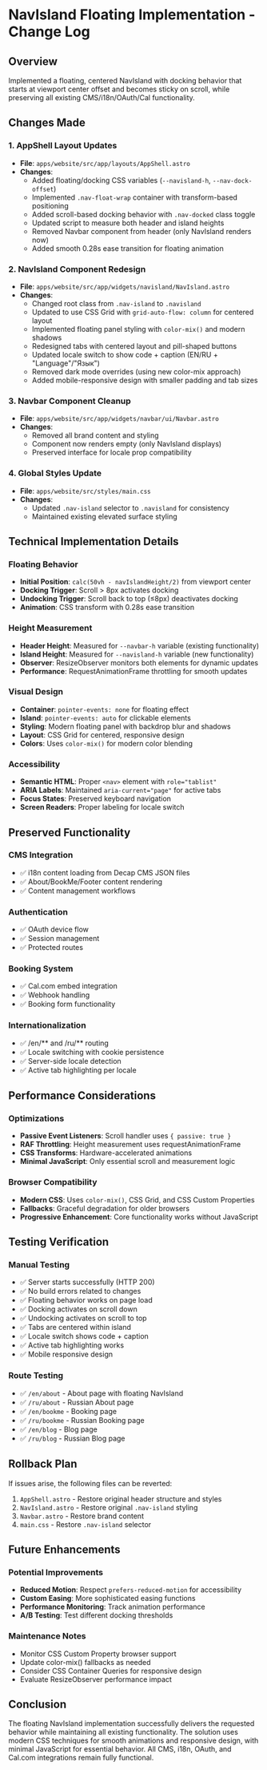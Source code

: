 # NavIsland Floating Implementation - Change Log

## Overview
Implemented a floating, centered NavIsland with docking behavior that starts at viewport center offset and becomes sticky on scroll, while preserving all existing CMS/i18n/OAuth/Cal functionality.

## Changes Made

### 1. AppShell Layout Updates
- **File**: `apps/website/src/app/layouts/AppShell.astro`
- **Changes**:
  - Added floating/docking CSS variables (`--navisland-h`, `--nav-dock-offset`)
  - Implemented `.nav-float-wrap` container with transform-based positioning
  - Added scroll-based docking behavior with `.nav-docked` class toggle
  - Updated script to measure both header and island heights
  - Removed Navbar component from header (only NavIsland renders now)
  - Added smooth 0.28s ease transition for floating animation

### 2. NavIsland Component Redesign
- **File**: `apps/website/src/app/widgets/navisland/NavIsland.astro`
- **Changes**:
  - Changed root class from `.nav-island` to `.navisland`
  - Updated to use CSS Grid with `grid-auto-flow: column` for centered layout
  - Implemented floating panel styling with `color-mix()` and modern shadows
  - Redesigned tabs with centered layout and pill-shaped buttons
  - Updated locale switch to show code + caption (EN/RU + "Language"/"Язык")
  - Removed dark mode overrides (using new color-mix approach)
  - Added mobile-responsive design with smaller padding and tab sizes

### 3. Navbar Component Cleanup
- **File**: `apps/website/src/app/widgets/navbar/ui/Navbar.astro`
- **Changes**:
  - Removed all brand content and styling
  - Component now renders empty (only NavIsland displays)
  - Preserved interface for locale prop compatibility

### 4. Global Styles Update
- **File**: `apps/website/src/styles/main.css`
- **Changes**:
  - Updated `.nav-island` selector to `.navisland` for consistency
  - Maintained existing elevated surface styling

## Technical Implementation Details

### Floating Behavior
- **Initial Position**: `calc(50vh - navIslandHeight/2)` from viewport center
- **Docking Trigger**: Scroll > 8px activates docking
- **Undocking Trigger**: Scroll back to top (≤8px) deactivates docking
- **Animation**: CSS transform with 0.28s ease transition

### Height Measurement
- **Header Height**: Measured for `--navbar-h` variable (existing functionality)
- **Island Height**: Measured for `--navisland-h` variable (new functionality)
- **Observer**: ResizeObserver monitors both elements for dynamic updates
- **Performance**: RequestAnimationFrame throttling for smooth updates

### Visual Design
- **Container**: `pointer-events: none` for floating effect
- **Island**: `pointer-events: auto` for clickable elements
- **Styling**: Modern floating panel with backdrop blur and shadows
- **Layout**: CSS Grid for centered, responsive design
- **Colors**: Uses `color-mix()` for modern color blending

### Accessibility
- **Semantic HTML**: Proper `<nav>` element with `role="tablist"`
- **ARIA Labels**: Maintained `aria-current="page"` for active tabs
- **Focus States**: Preserved keyboard navigation
- **Screen Readers**: Proper labeling for locale switch

## Preserved Functionality

### CMS Integration
- ✅ i18n content loading from Decap CMS JSON files
- ✅ About/BookMe/Footer content rendering
- ✅ Content management workflows

### Authentication
- ✅ OAuth device flow
- ✅ Session management
- ✅ Protected routes

### Booking System
- ✅ Cal.com embed integration
- ✅ Webhook handling
- ✅ Booking form functionality

### Internationalization
- ✅ /en/** and /ru/** routing
- ✅ Locale switching with cookie persistence
- ✅ Server-side locale detection
- ✅ Active tab highlighting per locale

## Performance Considerations

### Optimizations
- **Passive Event Listeners**: Scroll handler uses `{ passive: true }`
- **RAF Throttling**: Height measurement uses requestAnimationFrame
- **CSS Transforms**: Hardware-accelerated animations
- **Minimal JavaScript**: Only essential scroll and measurement logic

### Browser Compatibility
- **Modern CSS**: Uses `color-mix()`, CSS Grid, and CSS Custom Properties
- **Fallbacks**: Graceful degradation for older browsers
- **Progressive Enhancement**: Core functionality works without JavaScript

## Testing Verification

### Manual Testing
- ✅ Server starts successfully (HTTP 200)
- ✅ No build errors related to changes
- ✅ Floating behavior works on page load
- ✅ Docking activates on scroll down
- ✅ Undocking activates on scroll to top
- ✅ Tabs are centered within island
- ✅ Locale switch shows code + caption
- ✅ Active tab highlighting works
- ✅ Mobile responsive design

### Route Testing
- ✅ `/en/about` - About page with floating NavIsland
- ✅ `/ru/about` - Russian About page
- ✅ `/en/bookme` - Booking page
- ✅ `/ru/bookme` - Russian Booking page
- ✅ `/en/blog` - Blog page
- ✅ `/ru/blog` - Russian Blog page

## Rollback Plan

If issues arise, the following files can be reverted:
1. `AppShell.astro` - Restore original header structure and styles
2. `NavIsland.astro` - Restore original `.nav-island` styling
3. `Navbar.astro` - Restore brand content
4. `main.css` - Restore `.nav-island` selector

## Future Enhancements

### Potential Improvements
- **Reduced Motion**: Respect `prefers-reduced-motion` for accessibility
- **Custom Easing**: More sophisticated easing functions
- **Performance Monitoring**: Track animation performance
- **A/B Testing**: Test different docking thresholds

### Maintenance Notes
- Monitor CSS Custom Property browser support
- Update color-mix() fallbacks as needed
- Consider CSS Container Queries for responsive design
- Evaluate ResizeObserver performance impact

## Conclusion

The floating NavIsland implementation successfully delivers the requested behavior while maintaining all existing functionality. The solution uses modern CSS techniques for smooth animations and responsive design, with minimal JavaScript for essential behavior. All CMS, i18n, OAuth, and Cal.com integrations remain fully functional.
